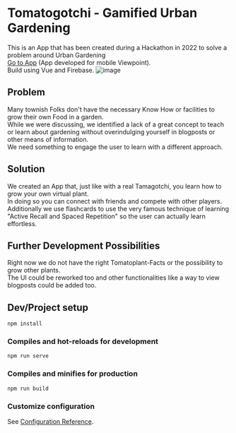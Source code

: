 
# Tomatogotchi - Gamified Urban Gardening
This is an App that has been created during a Hackathon in 2022 to solve a problem around Urban Gardening <br>
<a href="https://hackathon-2bf4c.web.app/">Go to App</a> (App developed for mobile Viewpoint).<br>
Build using Vue and Firebase.
![image](https://user-images.githubusercontent.com/73897941/181934591-ad4d4b27-e353-41dc-aa10-357c9c69b6c5.png)


## Problem
Many townish Folks don't have the necessary Know How or facilities to grow their own Food in a garden.<br>
While we were discussing, we identified a lack of a great concept to teach or learn about gardening without overindulging yourself in blogposts or other means of information. <br>
We need something to engage the user to learn with a different approach. <br>

## Solution
We created an App that, just like with a real Tamagotchi, you learn how to grow your own virtual plant. <br>
In doing so you can connect with friends and compete with other players.<br>
Additionally we use flashcards to use the very famous technique of learning "Active Recall and Spaced Repetition" so the user can actually learn effortless.<br>

## Further Development Possibilities
Right now we do not have the right Tomatoplant-Facts or the possibility to grow other plants.<br>
The UI could be reworked too and other functionalities like a way to view blogposts could be added too.<br>



## Dev/Project setup
```
npm install
```

### Compiles and hot-reloads for development
```
npm run serve
```

### Compiles and minifies for production
```
npm run build
```

### Customize configuration
See [Configuration Reference](https://cli.vuejs.org/config/).
